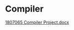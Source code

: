 # Compiler
[1807065 Compiler Project.docx](https://github.com/pushanweb/Compiler/files/13520648/1807065.Compiler.Project.docx)
